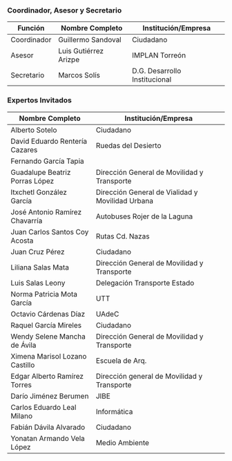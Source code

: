 
### Coordinador, Asesor y Secretario

Función     | Nombre Completo                | Institución/Empresa
------------|--------------------------------|---------------------
Coordinador | Guillermo Sandoval             | Ciudadano
Asesor      | Luis Gutiérrez Arizpe          | IMPLAN Torreón
Secretario  | Marcos Solís                   | D.G. Desarrollo Institucional

### Expertos Invitados

Nombre Completo                  | Institución/Empresa
---------------------------------|-----------------------  
Alberto Sotelo                   | Ciudadano
David Eduardo Rentería Cazares	 | Ruedas del Desierto
Fernando García Tapia	         |   
Guadalupe Beatriz Porras López	 | Dirección General de Movilidad y Transporte
Itxchetl González García	     | Dirección General de Vialidad y Movilidad Urbana
José Antonio Ramírez Chavarría	 | Autobuses Rojer de la Laguna
Juan Carlos Santos Coy Acosta	 | Rutas Cd. Nazas
Juan Cruz Pérez	                 | Ciudadano
Liliana Salas Mata	             | Dirección General de Movilidad y Transporte
Luis Salas Leony	             | Delegación Transporte Estado
Norma Patricia Mota García	     | UTT
Octavio Cárdenas Díaz	         | UAdeC
Raquel García Mireles	         | Ciudadano
Wendy Selene Mancha de Ávila	 | Dirección General de Movilidad y Transporte
Ximena Marisol Lozano Castillo	 | Escuela de Arq.
Edgar Alberto Ramírez Torres	 | Dirección general de Movilidad y Transporte
Darío Jiménez Berumen	         | JIBE
Carlos Eduardo Leal Milano	     | Informática
Fabián Dávila Alvarado	         | Ciudadano
Yonatan Armando Vela López	     | Medio Ambiente

